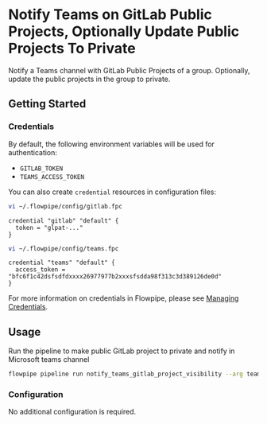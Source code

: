 # Notify Teams on GitLab Public Projects, Optionally Update Public Projects To Private

Notify a Teams channel with GitLab Public Projects of a group. Optionally, update the public projects in the group to private.

## Getting Started
### Credentials

By default, the following environment variables will be used for authentication:

- `GITLAB_TOKEN`
- `TEAMS_ACCESS_TOKEN`

You can also create `credential` resources in configuration files:

```sh
vi ~/.flowpipe/config/gitlab.fpc
```

```hcl
credential "gitlab" "default" {
  token = "glpat-..."
}
```

```sh
vi ~/.flowpipe/config/teams.fpc
```

```hcl
credential "teams" "default" {
  access_token = "bfc6f1c42dsfsdfdxxxx26977977b2xxxsfsdda98f313c3d389126de0d"
}
```

For more information on credentials in Flowpipe, please see [Managing Credentials](https://flowpipe.io/docs/run/credentials).

## Usage

Run the pipeline to make public GitLab project to private and notify in Microsoft teams channel

```sh
flowpipe pipeline run notify_teams_gitlab_project_visibility --arg team_id=111aaa00-abcd-efgh-1234-000aaa111bbb --arg teams_channel_id="19:P7fSYEJGuWSTHTfYAMAZEzIc1Uk8BTS-abcdnSV2H-A1@thread.tacv2" --arg group_id=8937 --arg action_public_to_private=true
```

### Configuration

No additional configuration is required.